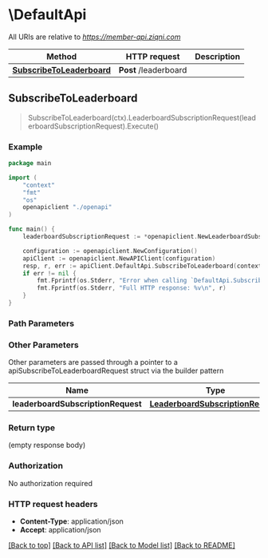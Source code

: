 # \DefaultApi

All URIs are relative to *https://member-api.ziqni.com*

Method | HTTP request | Description
------------- | ------------- | -------------
[**SubscribeToLeaderboard**](DefaultApi.md#SubscribeToLeaderboard) | **Post** /leaderboard | 



## SubscribeToLeaderboard

> SubscribeToLeaderboard(ctx).LeaderboardSubscriptionRequest(leaderboardSubscriptionRequest).Execute()



### Example

```go
package main

import (
    "context"
    "fmt"
    "os"
    openapiclient "./openapi"
)

func main() {
    leaderboardSubscriptionRequest := *openapiclient.NewLeaderboardSubscriptionRequest("EntityId_example", "Action_example") // LeaderboardSubscriptionRequest |  (optional)

    configuration := openapiclient.NewConfiguration()
    apiClient := openapiclient.NewAPIClient(configuration)
    resp, r, err := apiClient.DefaultApi.SubscribeToLeaderboard(context.Background()).LeaderboardSubscriptionRequest(leaderboardSubscriptionRequest).Execute()
    if err != nil {
        fmt.Fprintf(os.Stderr, "Error when calling `DefaultApi.SubscribeToLeaderboard``: %v\n", err)
        fmt.Fprintf(os.Stderr, "Full HTTP response: %v\n", r)
    }
}
```

### Path Parameters



### Other Parameters

Other parameters are passed through a pointer to a apiSubscribeToLeaderboardRequest struct via the builder pattern


Name | Type | Description  | Notes
------------- | ------------- | ------------- | -------------
 **leaderboardSubscriptionRequest** | [**LeaderboardSubscriptionRequest**](LeaderboardSubscriptionRequest.md) |  | 

### Return type

 (empty response body)

### Authorization

No authorization required

### HTTP request headers

- **Content-Type**: application/json
- **Accept**: application/json

[[Back to top]](#) [[Back to API list]](../README.md#documentation-for-api-endpoints)
[[Back to Model list]](../README.md#documentation-for-models)
[[Back to README]](../README.md)

